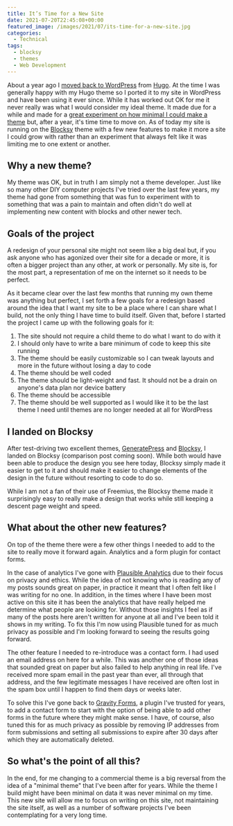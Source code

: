 ```yaml
---
title: It’s Time for a New Site
date: 2021-07-20T22:45:08+00:00
featured_image: /images/2021/07/its-time-for-a-new-site.jpg
categories:
  - Technical
tags:
  - blocksy
  - themes
  - Web Development
---
```


About a year ago I [moved back to WordPress][1] from [Hugo][2]. At the time I was generally happy with my Hugo theme so I ported it to my site in WordPress and have been using it ever since. While it has worked out OK for me it never really was what I would consider my ideal theme. It made due for a while and made for a [great experiment on how minimal I could make a theme][3] but, after a year, it's time time to move on.
As of today my site is running on the [Blocksy][4] theme with a few new features to make it more a site I could grow with rather than an experiment that always felt like it was limiting me to one extent or another.

## Why a new theme?

My theme was OK, but in truth I am simply not a theme developer. Just like so many other DIY computer projects I've tried over the last few years, my theme had gone from something that was fun to experiment with to something that was a pain to maintain and often didn't do well at implementing new content with blocks and other newer tech.

## Goals of the project

A redesign of your personal site might not seem like a big deal but, if you ask anyone who has agonized over their site for a decade or more, it is often a bigger project than any other, at work or personally. My site is, for the most part, a representation of me on the internet so it needs to be perfect.

As it became clear over the last few months that running my own theme was anything but perfect, I set forth a few goals for a redesign based around the idea that I want my site to be a place where I can share what I build, not the only thing I have time to build itself. Given that, before I started the project I came up with the following goals for it:

1. The site should not require a child theme to do what I want to do with it
2. I should only have to write a bare minimum of code to keep this site running
3. The theme should be easily customizable so I can tweak layouts and more in the future without losing a day to code
4. The theme should be well coded
5. The theme should be light-weight and fast. It should not be a drain on anyone's data plan nor device battery
6. The theme should be accessible
7. The theme should be well supported as I would like it to be the last theme I need until themes are no longer needed at all for WordPress

## I landed on Blocksy

After test-driving two excellent themes, [GeneratePress][5] and [Blocksy][4], I landed on Blocksy (comparison post coming soon). While both would have been able to produce the design you see here today, Blocksy simply made it easier to get to it and should make it easier to change elements of the design in the future without resorting to code to do so.

While I am not a fan of their use of Freemius, the Blocksy theme made it surprisingly easy to really make a design that works while still keeping a descent page weight and speed.

## What about the other new features?

On top of the theme there were a few other things I needed to add to the site to really move it forward again. Analytics and a form plugin for contact forms.

In the case of analytics I've gone with [Plausible Analytics][6] due to their focus on privacy and ethics. While the idea of not knowing who is reading any of my posts sounds great on paper, in practice it meant that I often felt like I was writing for no one. In addition, in the times where I have been most active on this site it has been the analytics that have really helped me determine what people are looking for. Without those insights I feel as if many of the posts here aren't written for anyone at all and I've been told it shows in my writing. To fix this I'm now using Plausible tuned for as much privacy as possible and I'm looking forward to seeing the results going forward.

The other feature I needed to re-introduce was a contact form. I had used an email address on here for a while. This was another one of those ideas that sounded great on paper but also failed to help anything in real life. I've received more spam email in the past year than ever, all through that address, and the few legitimate messages I have received are often lost in the spam box until I happen to find them days or weeks later.

To solve this I've gone back to [Gravity Forms][7], a plugin I've trusted for years, to add a contact form to start with the option of being able to add other forms in the future where they might make sense. I have, of course, also tuned this for as much privacy as possible by removing IP addresses from form submissions and setting all submissions to expire after 30 days after which they are automatically deleted.

## So what's the point of all this?

In the end, for me changing to a commercial theme is a big reversal from the idea of a "minimal theme" that I've been after for years. While the theme I build might have been minimal on data it was never minimal on my time. This new site will allow me to focus on writing on this site, not maintaining the site itself, as well as a number of software projects I've been contemplating for a very long time.

 [1]: /2020/08/hello-wordpress-my-old-friend/
 [2]: https://gohugo.io
 [3]: /2021/04/creating-a-minimal-wordpress-theme-in-the-era-of-gutenberg/
 [4]: https://creativethemes.com/blocksy/
 [5]: https://generatepress.com
 [6]: https://plausible.io
 [7]: http://www.gravityforms.com